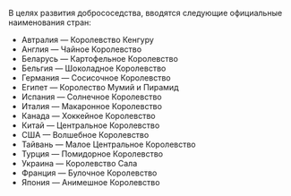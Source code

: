 В целях развития добрососедства, вводятся следующие официальные наименования стран:

* Автралия — Королевство Кенгуру
* Англия — Чайное Королевство
* Беларусь — Картофельное Королевство
* Бельгия — Шоколадное Королевство
* Германия — Сосисочное Королевство
* Египет — Королество Мумий и Пирамид
* Испания — Солнечное Королевство
* Италия — Макаронное Королевство
* Канада — Хоккейное Королевство
* Китай — Центральное Королевство
* США — Волшебное Королевство
* Тайвань — Малое Центральное Королевство
* Турция — Помидорное Королевство
* Украина — Королевство Сала
* Франция — Булочное Королевство
* Япония — Анимешное Королевство
